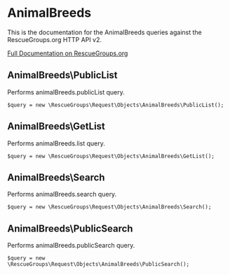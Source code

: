# AnimalBreeds

This is the documentation for the AnimalBreeds queries against the RescueGroups.org HTTP API v2.

[Full Documentation on RescueGroups.org](https://userguide.rescuegroups.org/display/APIDG/Object+definitions#Objectdefinitions-animalBreeds)

## AnimalBreeds\PublicList

Performs animalBreeds.publicList query.

    $query = new \RescueGroups\Request\Objects\AnimalBreeds\PublicList();


## AnimalBreeds\GetList

Performs animalBreeds.list query.

    $query = new \RescueGroups\Request\Objects\AnimalBreeds\GetList();


## AnimalBreeds\Search

Performs animalBreeds.search query.

    $query = new \RescueGroups\Request\Objects\AnimalBreeds\Search();


## AnimalBreeds\PublicSearch

Performs animalBreeds.publicSearch query.

    $query = new \RescueGroups\Request\Objects\AnimalBreeds\PublicSearch();


